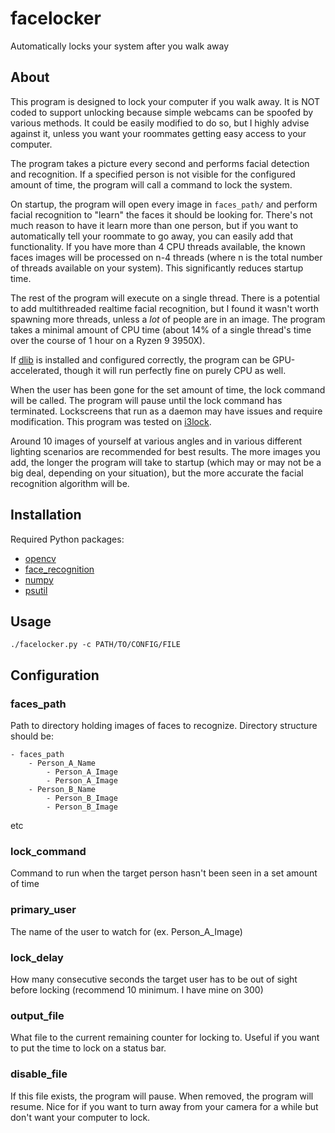 # facelocker

Automatically locks your system after you walk away

## About

This program is designed to lock your computer if you walk away. It is NOT coded to support unlocking because simple webcams can be spoofed by various methods. It could be easily modified to do so, but I highly advise against it, unless you want your roommates getting easy access to your computer.

The program takes a picture every second and performs facial detection and recognition. If a specified person is not visible for the configured amount of time, the program will call a command to lock the system.

On startup, the program will open every image in `faces_path/` and perform facial recognition to "learn" the faces it should be looking for. There's not much reason to have it learn more than one person, but if you want to automatically tell your roommate to go away, you can easily add that functionality. If you have more than 4 CPU threads available, the known faces images will be processed on n-4 threads (where n is the total number of threads available on your system). This significantly reduces startup time.

The rest of the program will execute on a single thread. There is a potential to add multithreaded realtime facial recognition, but I found it wasn't worth spawning more threads, unless a *lot* of people are in an image. The program takes a minimal amount of CPU time (about 14% of a single thread's time over the course of 1 hour on a Ryzen 9 3950X).

If [dlib](https://pypi.org/project/dlib/) is installed and configured correctly, the program can be GPU-accelerated, though it will run perfectly fine on purely CPU as well.

When the user has been gone for the set amount of time, the lock command will be called. The program will pause until the lock command has terminated. Lockscreens that run as a daemon may have issues and require modification. This program was tested on [i3lock](https://github.com/i3/i3lock).

Around 10 images of yourself at various angles and in various different lighting scenarios are recommended for best results. The more images you add, the longer the program will take to startup (which may or may not be a big deal, depending on your situation), but the more accurate the facial recognition algorithm will be.

## Installation

Required Python packages:

- [opencv](https://pypi.org/project/opencv-python/)
- [face_recognition](https://pypi.org/project/face-recognition/)
- [numpy](https://pypi.org/project/numpy/)
- [psutil](https://pypi.org/project/psutil/)

## Usage

`./facelocker.py -c PATH/TO/CONFIG/FILE`

## Configuration

### faces_path

Path to directory holding images of faces to recognize. Directory structure should be:

```
- faces_path
    - Person_A_Name
        - Person_A_Image
        - Person_A_Image
    - Person_B_Name
        - Person_B_Image
        - Person_B_Image
```
etc

### lock_command

Command to run when the target person hasn't been seen in a set amount of time

### primary_user

The name of the user to watch for (ex. Person_A_Image)

### lock_delay

How many consecutive seconds the target user has to be out of sight before locking (recommend 10 minimum. I have mine on 300)

### output_file

What file to the current remaining counter for locking to. Useful if you want to put the time to lock on a status bar.

### disable_file

If this file exists, the program will pause. When removed, the program will resume. Nice for if you want to turn away from your camera for a while but don't want your computer to lock.

